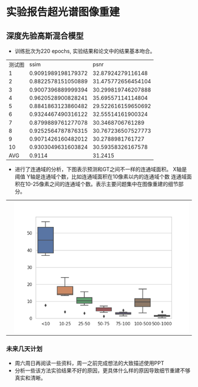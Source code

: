 # 实验报告超光谱图像重建

## 深度先验高斯混合模型
* 训练批次为220 epochs, 实验结果和论文中的结果基本吻合。
<table>
<tr>  <td>测试图</td>  <td>ssim</td> <td>psnr</td> </tr>

<tr>  <td>1</td>  <td>0.9091989198179372</td> <td>32.87924279116148</td> </tr>
<tr>  <td>2</td>  <td>0.8822578151050889</td> <td>31.475772656454104</td> </tr>
<tr>  <td>3</td>  <td>0.9007396889999394</td> <td>30.299819746207888</td> </tr>
<tr>  <td>4</td>  <td>0.9620528900828241</td> <td>35.69557114114804  </td> </tr>
<tr>  <td>5</td>  <td>0.8841863123860482</td> <td>29.522616159650692</td> </tr>
<tr>  <td>6</td>  <td>0.9324467490316122</td> <td>32.55514161900324</td> </tr>
<tr>  <td>7</td>  <td>0.8799889761277078</td> <td>30.3468706761289</td> </tr>
<tr>  <td>8</td>  <td>0.9252564787876315</td> <td>30.767236507527773</td> </tr>
<tr>  <td>9</td>  <td>0.9071426160482012</td> <td>30.2788981761727</td> </tr>
<tr>  <td>10</td>  <td>0.9303049631603824</td> <td>30.59358326167578</td> </tr>
<tr>  <td>AVG</td>  <td>0.9114</td>            <td>31.2415</td> </tr>
</table>

* 进行了连通域的分析，下图表示预测和GT之间不一样的连通域面积。 X轴是阈值 Y轴是连通域个数，比如连通域面积在10像素以内的连通域个数 连通域面积在10-25像素之间的连通域个数。表示主要问题集中在图像重建的细节部分。
<table>
<tr>  <td></td> <td><img src="./result_fig/Figure_1.png"></td> </tr>
</table>

### 未来几天计划
* 周六周日再阅读一些资料，周一之前完成想法的大致描述使用PPT
* 分析一些该方法实验结果不好的原因，更具体什么样的原因导致细节重建不够真实和清晰。

